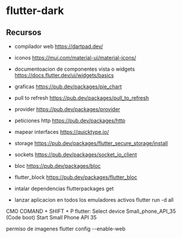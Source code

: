 # flutter-dark

## Recursos
- compilador web
https://dartpad.dev/
- iconos 
https://mui.com/material-ui/material-icons/
- documentoacion de componentes vista o widgets
https://docs.flutter.dev/ui/widgets/basics
- graficas
https://pub.dev/packages/pie_chart
- pull to refresh
https://pub.dev/packages/pull_to_refresh
- provider
https://pub.dev/packages/provider
- peticiones http
https://pub.dev/packages/http
- mapear interfaces
https://quicktype.io/
- storage 
https://pub.dev/packages/flutter_secure_storage/install
- sockets
https://pub.dev/packages/socket_io_client
- bloc 
https://pub.dev/packages/bloc
- flutter_block
https://pub.dev/packages/flutter_bloc

- intalar dependencias
flutterpackages get

- lanzar aplicacion en todos los emuladores activos
flutter run -d all


CMO COMAND + SHIFT + P
flutter: Select device 
Small_phone_API_35 (Code boot) 
Start Small Phone API 35

permiso de imagenes 
flutter config --enable-web

